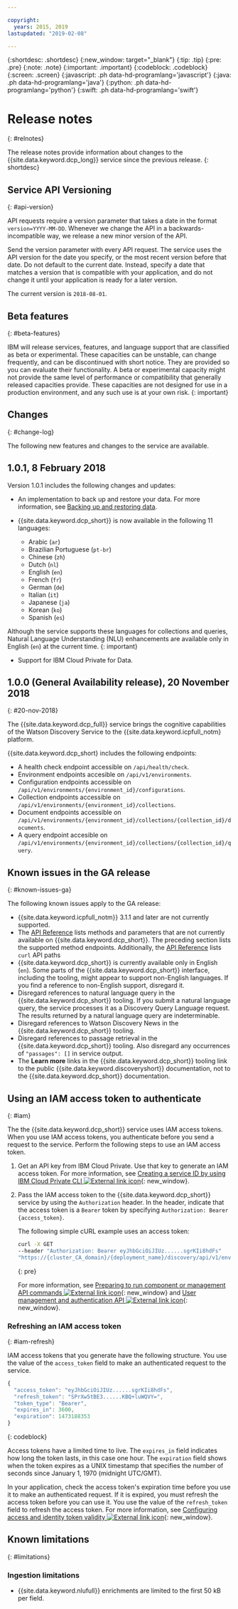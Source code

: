 ```yaml
---

copyright:
  years: 2015, 2019
lastupdated: "2019-02-08"

---
```


{:shortdesc: .shortdesc}
{:new_window: target="_blank"}
{:tip: .tip}
{:pre: .pre}
{:note: .note}
{:important: .important}
{:codeblock: .codeblock}
{:screen: .screen}
{:javascript: .ph data-hd-programlang='javascript'}
{:java: .ph data-hd-programlang='java'}
{:python: .ph data-hd-programlang='python'}
{:swift: .ph data-hd-programlang='swift'}

# Release notes
{: #relnotes}

The release notes provide information about changes to the {{site.data.keyword.dcp_long}} service since the previous release.
{: shortdesc}

## Service API Versioning
{: #api-version}

API requests require a version parameter that takes a date in the format `version=YYYY-MM-DD`. Whenever we change the API in a backwards-incompatible way, we release a new minor version of the API.

Send the version parameter with every API request. The service uses the API version for the date you specify, or the most recent version before that date. Do not default to the current date. Instead, specify a date that matches a version that is compatible with your application, and do not change it until your application is ready for a later version.

The current version is `2018-08-01`.

## Beta features
{: #beta-features}

IBM will release services, features, and language support that are classified as beta or experimental. These capacities can be unstable, can change frequently, and can be discontinued with short notice. They are provided so you can evaluate their functionality. A beta or experimental capacity might not provide the same level of performance or compatibility that generally released capacities provide. These capacities are not designed for use in a production environment, and any such use is at your own risk.
{: important}

## Changes
{: #change-log}

The following new features and changes to the service are available.

## 1.0.1, 8 February 2018

Version 1.0.1 includes the following changes and updates:

 - An implementation to back up and restore your data. For more information, see [Backing up and restoring data](/docs/services/discovery-icp/backup.html#).
 
 - {{site.data.keyword.dcp_short}} is now available in the following 11 languages:
   - Arabic (`ar`)
   - Brazilian Portuguese (`pt-br`)
   - Chinese (`zh`)
   - Dutch (`nl`)
   - English (`en`)
   - French (`fr`)
   - German (`de`)
   - Italian (`it`)
   - Japanese (`ja`)
   - Korean (`ko`)
   - Spanish (`es`)
   
  Although the service supports these languages for collections and queries, Natural Language Understanding (NLU) enhancements are available only in English (`en`) at the current time.
  {: important}
  
  - Support for IBM Cloud Private for Data.

## 1.0.0 (General Availability release), 20 November 2018
{: #20-nov-2018}

The {{site.data.keyword.dcp_full}} service brings the cognitive capabilities of the Watson Discovery Service to the {{site.data.keyword.icpfull_notm} platform.

{{site.data.keyword.dcp_short} includes the following endpoints:
 - A health check endpoint accessible on `/api/health/check`.
 - Environment endpoints accesible on `/api/v1/environments`.
 - Configuration endpoints accessible on `/api/v1/environments/{environment_id}/configurations`.
 - Collection endpoints accessible on `/api/v1/environments/{environment_id}/collections`.
 - Document endpoints accessible on `/api/v1/environments/{environment_id}/collections/{collection_id}/documents`.
 - A query endpoint accesible on `/api/v1/environments/{environment_id}/collections/{collection_id}/query`.
  
## Known issues in the GA release
{: #known-issues-ga}

The following known issues apply to the GA release:

  - {{site.data.keyword.icpfull_notm}} 3.1.1 and later are not currently supported.
  - The [API Reference](https://console.bluemix.net/apidocs/discovery-icp) lists methods and parameters that are not currently available on {{site.data.keyword.dcp_short}}. The preceding section lists the supported method endpoints.
    Additionally, the [API Reference](https://console.bluemix.net/apidocs/discovery-icp) lists `curl` API paths 
  - {{site.data.keyword.dcp_short}} is currently available only in English (`en`). Some parts of the {{site.data.keyword.dcp_short}} interface, including the tooling, might appear to support non-English languages. If you find a reference to non-English support, disregard it.
  - Disregard references to natural language query in the {{site.data.keyword.dcp_short}} tooling. If you submit a natural language query, the service processes it as a Discovery Query Language request. The results returned by a natural language query are indeterminable.
  - Disregard references to Watson Discovery News in the {{site.data.keyword.dcp_short}} tooling.
  - Disregard references to passage retrieval in the {{site.data.keyword.dcp_short}} tooling. Also disregard any occurrences of  `"passages": []` in service output.
  - The **Learn more** links in the {{site.data.keyword.dcp_short}} tooling link to the public {{site.data.keyword.discoveryshort}} documentation, not to the {{site.data.keyword.dcp_short}} documentation.

## Using an IAM access token to authenticate
{: #iam}

The the {{site.data.keyword.dcp_short}} service uses IAM access tokens. When you use IAM access tokens, you authenticate before you send a request to the  service. Perform the following steps to use an IAM access token.

1.  Get an API key from IBM Cloud Private. Use that key to generate an IAM access token. For more information, see [Creating a service ID by using IBM Cloud Private CLI ![External link icon](../../icons/launch-glyph.svg "External link icon")](https://www.ibm.com/support/knowledgecenter/SSBS6K_3.1.0/manage_cluster/cli_iam_create_serviceid.html){: new_window}.
1.  Pass the IAM access token to the {{site.data.keyword.dcp_short}} service by using the `Authorization` header. In the header, indicate that the access token is a `Bearer` token by specifying `Authorization: Bearer {access_token}`.

    The following simple cURL example uses an access token:

    ```bash
    curl -X GET
    --header "Authorization: Bearer eyJhbGciOiJIUz......sgrKIi8hdFs"
    "https://{cluster_CA_domain}/{deployment_name}/discovery/api/v1/environments?version=2018-08-01"
    ```
    {: pre}

    For more information, see [Preparing to run component or management API commands ![External link icon](../../icons/launch-glyph.svg "External link icon")](https://www.ibm.com/support/knowledgecenter/SSBS6K_3.1.0/apis/access_api.html){: new_window} and [User management and authentication API ![External link icon](../../icons/launch-glyph.svg "External link icon")](https://www.ibm.com/support/knowledgecenter/SSBS6K_3.1.0/apis/auth_manage_api.html){: new_window}.

### Refreshing an IAM access token
{: #iam-refresh}

IAM access tokens that you generate have the following structure. You use the value of the `access_token` field to make an authenticated request to the service.

```javascript
{
  "access_token": "eyJhbGciOiJIUz......sgrKIi8hdFs",
  "refresh_token": "SPrXw5tBE3......KBQ+luWQVY=",
  "token_type": "Bearer",
  "expires_in": 3600,
  "expiration": 1473188353
}
```
{: codeblock}

Access tokens have a limited time to live. The `expires_in` field indicates how long the token lasts, in this case one hour. The `expiration` field shows when the token expires as a UNIX timestamp that specifies the number of seconds since January 1, 1970 (midnight UTC/GMT).

In your application, check the access token's expiration time before you use it to make an authenticated request. If it is expired, you must refresh the access token before you can use it. You use the value of the `refresh_token` field to refresh the access token. For more information, see [Configuring access and identity token validity ![External link icon](../../icons/launch-glyph.svg "External link icon")](https://www.ibm.com/support/knowledgecenter/SSBS6K_3.1.0/user_management/token_value.html){: new_window}.

## Known limitations
{: #limitations}

### Ingestion limitations

-   {{site.data.keyword.nlufull}} enrichments are limited to the first 50 kB per field.

